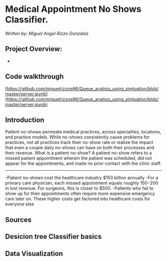 # Medical Appointment No Shows Classifier. 
*Written by: Miguel Angel Rizzo Gonzalez*


##  Project Overview: 
- 


 ## Code walkthrough 
 [https://github.com/miguelrizzog96/Queue_analisis_using_simluation/blob/master/server.ipynb](https://github.com/miguelrizzog96/Queue_analisis_using_simluation/blob/master/server.ipynb)
## Introduction
Patient no-shows permeate medical practices, across specialties, locations, and practice models. While no-shows consistently cause problems for practices, not all practices track their no-show rate or realize the impact that even a couple daily no-shows can have on both their processes and their revenue. 
What is a patient no-show? A patient no-show refers to a missed patient appointment wherein the patient was scheduled, did not appear for the appointments, and made no prior contact with the clinic staff.

---

-Patient no-shows cost the healthcare industry $150 billion annually
-For a primary care physician, each missed appointment equals roughly $150-$200 in lost revenue. For surgeons, this is closer to $500.
-Patients who fail to show up for their appointments often require more expensive emergency care later on. These higher costs get factored into healthcare costs for everyone else

## Sources

## Desicion tree Classifier basics

## Data Visualization



